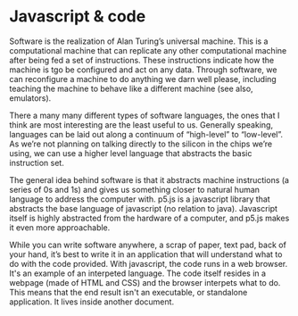 # Javascript & code

Software is the realization of Alan Turing’s universal machine. This is a computational machine that can replicate any other computational machine after being fed a set of instructions. These instructions indicate how the machine is tgo be configured and act on any data. Through software, we can reconfigure a machine to do anything we darn well please, including teaching the machine to behave like a different machine (see also, emulators).

There a many many different types of software languages, the ones that I think are most interesting are the least useful to us. Generally speaking, languages can be laid out along a continuum of “high-level” to “low-level”. As we’re not planning on talking directly to the silicon in the chips we’re using, we can use a higher level language that abstracts the basic instruction set.

The general idea behind software is that it abstracts machine instructions (a series of 0s and 1s) and gives us something closer to natural human language to address the computer with. p5.js is a javascript library that abstracts the base language of javascript (no relation to java). Javascript itself is highly abstracted from the hardware of a computer, and p5.js makes it even more approachable.

While you can write software anywhere, a scrap of paper, text pad, back of your hand, it’s best to write it in an application that will understand what to do with the code provided. With javascript, the code runs in a web browser. It's an example of an interpeted language. The code itself resides in a webpage (made of HTML and CSS) and the browser interpets what to do. This means that the end result isn't an executable, or standalone application. It lives inside another document.